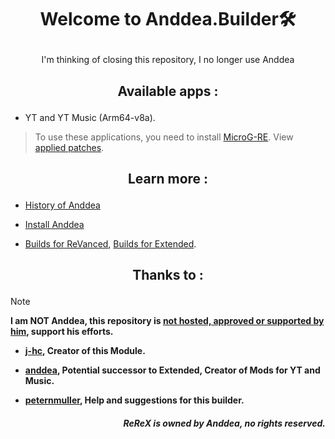 # <p align="center"> Welcome to Anddea.Builder🛠️

<p align="center"> I'm thinking of closing this repository, I no longer use Anddea

## <p align="center"> Available apps :
- YT and YT Music (Arm64-v8a).
> To use these applications, you need to install [MicroG-RE](https://github.com/WSTxda/MicroG-RE/releases/latest). View [applied patches](https://github.com/kevinr99089/Anddea.Builder/blob/main/config.toml).

## <p align="center"> Learn more :
- [History of Anddea](https://github.com/kevinr99089/Extended.Builder/blob/main/history.md)

- [Install Anddea](https://github.com/kevinr99089/Anddea.Builder/blob/main/install.md)

- [Builds for ReVanced](https://github.com/Kevinr99089/ReVanced.Builder), [Builds for Extended](https://github.com/Kevinr99089/Extended.Builder).

## <p align="center"> Thanks to :
>[!NOTE]
> **I am NOT Anddea, this repository is [not hosted, approved or supported by him](https://github.com/kevinr99089/Anddea.Builder/blob/main/history.md#-warning-), support his efforts.**
- **[j-hc](https://github.com/j-hc), Creator of this Module.**

- **[anddea](https://github.com/Anddea), Potential successor to Extended, Creator of Mods for YT and Music.**

- **[peternmuller](https://github.com/peternmuller), Help and suggestions for this builder.**

##### <p align="right"> **ReReX is owned by Anddea, no rights reserved.**
